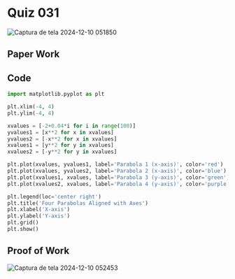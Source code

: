 # Quiz 031

![Captura de tela 2024-12-10 051850](https://github.com/user-attachments/assets/4a21ad22-4abe-49c8-bd23-d2aa62d440dc)

## Paper Work

## Code

```py
import matplotlib.pyplot as plt

plt.xlim(-4, 4)
plt.ylim(-4, 4)

xvalues = [-2+0.04*i for i in range(100)]
yvalues1 = [x**2 for x in xvalues]
yvalues2 = [-x**2 for x in xvalues]
xvalues1 = [y**2 for y in xvalues]
xvalues2 = [-y**2 for y in xvalues]

plt.plot(xvalues, yvalues1, label='Parabola 1 (x-axis)', color='red')
plt.plot(xvalues, yvalues2, label='Parabola 2 (x-axis)', color='blue')
plt.plot(xvalues1, xvalues, label='Parabola 3 (y-axis)', color='green')
plt.plot(xvalues2, xvalues, label='Parabola 4 (y-axis)', color='purple')

plt.legend(loc='center right')
plt.title('Four Parabolas Aligned with Axes')
plt.xlabel('X-axis')
plt.ylabel('Y-axis')
plt.grid()
plt.show()
```

## Proof of Work

![Captura de tela 2024-12-10 052453](https://github.com/user-attachments/assets/932eff8c-3b12-4cfe-95b6-9841f97ab76c)



